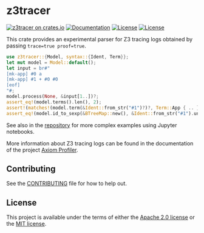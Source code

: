 # z3tracer

[![z3tracer on crates.io](https://img.shields.io/crates/v/z3tracer)](https://crates.io/crates/z3tracer)
[![Documentation](https://docs.rs/z3tracer/badge.svg)](https://docs.rs/z3tracer/)
[![License](https://img.shields.io/badge/license-Apache-green.svg)](../LICENSE-APACHE)
[![License](https://img.shields.io/badge/license-MIT-green.svg)](../LICENSE-MIT)

This crate provides an experimental parser for Z3 tracing logs obtained by passing
`trace=true proof=true`.

```rust
use z3tracer::{Model, syntax::{Ident, Term}};
let mut model = Model::default();
let input = br#"
[mk-app] #0 a
[mk-app] #1 + #0 #0
[eof]
"#;
model.process(None, &input[1..])?;
assert_eq!(model.terms().len(), 2);
assert!(matches!(model.term(&Ident::from_str("#1")?)?, Term::App { .. }));
assert_eq!(model.id_to_sexp(&BTreeMap::new(), &Ident::from_str("#1").unwrap()).unwrap(), "(+ a a)");
```

See also in the [repository](https://github.com/facebookincubator/smt2utils/tree/master/z3tracer/notebooks) for more complex examples using Jupyter notebooks.

More information about Z3 tracing logs can be found in the documentation of the
project [Axiom Profiler](https://github.com/viperproject/axiom-profiler).

## Contributing

See the [CONTRIBUTING](../CONTRIBUTING.md) file for how to help out.

## License

This project is available under the terms of either the [Apache 2.0 license](../LICENSE-APACHE) or the [MIT
license](../LICENSE-MIT).

<!--
README.md is generated from README.tpl by cargo readme. To regenerate:

cargo install cargo-readme
cargo readme | sed -e 's/\[`/`/g; s/`\]/`/g;' > README.md
-->
